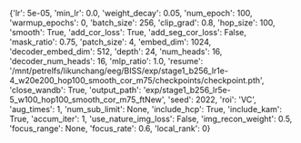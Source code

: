 {'lr': 5e-05, 'min_lr': 0.0, 'weight_decay': 0.05, 'num_epoch': 100, 'warmup_epochs': 0, 'batch_size': 256, 'clip_grad': 0.8, 'hop_size': 100, 'smooth': True, 'add_cor_loss': True, 'add_seg_cor_loss': False, 'mask_ratio': 0.75, 'patch_size': 4, 'embed_dim': 1024, 'decoder_embed_dim': 512, 'depth': 24, 'num_heads': 16, 'decoder_num_heads': 16, 'mlp_ratio': 1.0, 'resume': '/mnt/petrelfs/likunchang/eeg/BISS/exp/stage1_b256_lr1e-4_w20e200_hop100_smooth_cor_m75/checkpoints/checkpoint.pth', 'close_wandb': True, 'output_path': 'exp/stage1_b256_lr5e-5_w100_hop100_smooth_cor_m75_ftNew', 'seed': 2022, 'roi': 'VC', 'aug_times': 1, 'num_sub_limit': None, 'include_hcp': True, 'include_kam': True, 'accum_iter': 1, 'use_nature_img_loss': False, 'img_recon_weight': 0.5, 'focus_range': None, 'focus_rate': 0.6, 'local_rank': 0}
